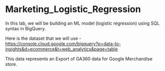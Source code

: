 # Marketing_Logistic_Regression

In this lab, we will be building an ML model (logistic regression) using SQL syntax in BigQuery. 

Here is the dataset that we will use  - https://console.cloud.google.com/bigquery?p=data-to-insights&d=ecommerce&t=web_analytics&page=table

This data represents an Export of GA360 data for Google Merchandise store. 
